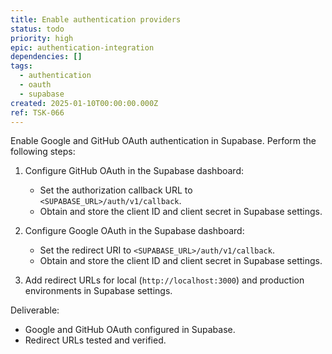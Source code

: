 ```yaml
---
title: Enable authentication providers
status: todo
priority: high
epic: authentication-integration
dependencies: []
tags:
  - authentication
  - oauth
  - supabase
created: 2025-01-10T00:00:00.000Z
ref: TSK-066
---
```

Enable Google and GitHub OAuth authentication in Supabase. Perform the following steps:

1. Configure GitHub OAuth in the Supabase dashboard:
   - Set the authorization callback URL to `<SUPABASE_URL>/auth/v1/callback`.
   - Obtain and store the client ID and client secret in Supabase settings.

2. Configure Google OAuth in the Supabase dashboard:
   - Set the redirect URI to `<SUPABASE_URL>/auth/v1/callback`.
   - Obtain and store the client ID and client secret in Supabase settings.

3. Add redirect URLs for local (`http://localhost:3000`) and production environments in Supabase settings.

Deliverable:
- Google and GitHub OAuth configured in Supabase.
- Redirect URLs tested and verified.
